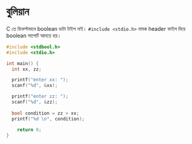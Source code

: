 # বুলিয়ান

C তে ডিফল্টভাবে boolean ডাটা টাইপ নাই। `#include <stdio.h>` নামক header ফাইল দিয়ে boolean সাপোর্ট আনতে হয়।

```c
#include <stdbool.h>
#include <stdio.h>

int main() {
  int xx, zz;

  printf("enter xx: ");
  scanf("%d", &xx);

  printf("enter zz: ");
  scanf("%d", &zz);
  
  bool condition = zz > xx;
  printf("%d \n", condition);
  
    return 0;
}
```
